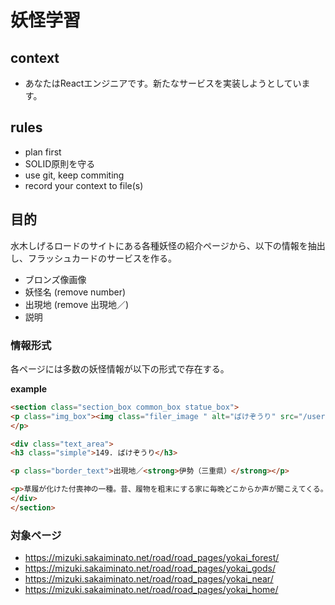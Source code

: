 # 妖怪学習

## context
- あなたはReactエンジニアです。新たなサービスを実装しようとしています。

## rules
- plan first
- SOLID原則を守る
- use git, keep commiting
- record your context to file(s)


## 目的
水木しげるロードのサイトにある各種妖怪の紹介ページから、以下の情報を抽出し、フラッシュカードのサービスを作る。
- ブロンズ像画像
- 妖怪名 (remove number)
- 出現地 (remove 出現地／)
- 説明

### 情報形式
各ページには多数の妖怪情報が以下の形式で存在する。

**example** 
```html
<section class="section_box common_box statue_box">
<p class="img_box"><img class="filer_image " alt="ばけぞうり" src="/user/filer_public_thumbnails/filer_public/f4/ad/f4ad3c73-f34b-4fe7-8c33-217267febe75/149.jpg__1020x765_q85_subsampling-2.jpg">
</p>

<div class="text_area">
<h3 class="simple">149. ばけぞうり</h3>

<p class="border_text">出現地／<strong>伊勢（三重県）</strong></p>

<p>草履が化けた付喪神の一種。昔、履物を粗末にする家に毎晩どこからか声が聞こえてくる。恐ろしくなり、正体を確かめようと、ある夜、戸の隙間からのぞいてみたら、化け草履がいつも履物を投げ捨てておく物置の隅へ入っていったということである。</p>
</div>
</section>
```


### 対象ページ
- https://mizuki.sakaiminato.net/road/road_pages/yokai_forest/
- https://mizuki.sakaiminato.net/road/road_pages/yokai_gods/
- https://mizuki.sakaiminato.net/road/road_pages/yokai_near/
- https://mizuki.sakaiminato.net/road/road_pages/yokai_home/
